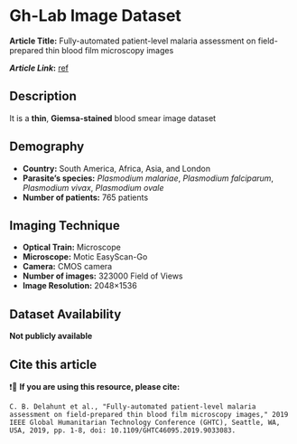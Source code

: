 # **Gh-Lab Image Dataset**  
**Article Title:** Fully-automated patient-level malaria assessment on field-prepared thin blood film microscopy images

**_Article Link_:** [ref](https://ieeexplore.ieee.org/document/9033083)


## **Description**
It is a **thin**, **Giemsa-stained** blood smear image dataset


## **Demography**
+ **Country:** South America, Africa, Asia, and London 
+ **Parasite’s species:** _Plasmodium malariae_, _Plasmodium falciparum_, _Plasmodium vivax_, _Plasmodium ovale_
+ **Number of patients:** 765 patients


## **Imaging Technique**
+ **Optical Train:** Microscope
+ **Microscope:** Motic EasyScan-Go
+ **Camera:** CMOS camera
+ **Number of images:** 323000 Field of Views
+ **Image Resolution:** 2048×1536 



## **Dataset Availability**
**Not publicly available**


## **Cite this article**

❗🛑 **If you are using this resource, please cite:**

```
C. B. Delahunt et al., "Fully-automated patient-level malaria assessment on field-prepared thin blood film microscopy images," 2019 IEEE Global Humanitarian Technology Conference (GHTC), Seattle, WA, USA, 2019, pp. 1-8, doi: 10.1109/GHTC46095.2019.9033083.
```